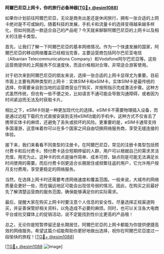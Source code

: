 **阿爾巴尼亞上网卡，你的旅行必备神器[[TG💪+ @esim1088](https://t.me/s/esim1088)]**

如果你计划前往阿爾巴尼亞，无论是商务出差还是休闲旅行，拥有一张合适的上网卡绝对是不可或缺的。随着科技的发展，手机卡和流量卡的选择变得越来越多样化，但如何挑选一款适合自己的产品呢？今天就来聊聊阿爾巴尼亞的上网卡以及相关的注册卡类型。

首先，让我们了解一下阿爾巴尼亞的基本网络情况。作为一个快速发展的国家，阿爾巴尼亞的移动网络覆盖已经相当完善，主要运营商包括阿尔巴尼亚电信（Albanian Telecommunications Company）和Vodafone阿尔巴尼亞等。这些运营商提供的上网服务不仅速度快，而且价格相对合理，非常适合游客使用。

对于初次来到阿爾巴尼亞的朋友来说，选择一张合适的上网卡显得尤为重要。目前市面上主要有两种类型的上网卡：实体SIM卡和eSIM卡。实体SIM卡是最传统的选择，你需要亲自到当地的运营商营业厅购买，并按照指示完成激活步骤。这种方式虽然传统，但也有一些不便之处，比如语言不通可能会导致沟通障碍，或者因为时间紧迫而无法及时获取卡片。

相比之下，eSIM卡则是一种更加现代化的选择。eSIM卡不需要物理插入设备，而是通过远程下载的方式直接安装到支持eSIM功能的手机中。这种方式不仅省去了携带实体卡的麻烦，还避免了丢失或损坏的风险。更重要的是，eSIM卡通常支持多国漫游，这意味着你可以在多个国家之间自由切换网络服务商，享受无缝连接的体验。

接下来，我们来看看不同类型的注册卡。在阿爾巴尼亞，常见的注册卡类型包括预付费卡和后付费卡。预付费卡适合短期停留的人群，用户可以根据自己的需求灵活充值，用完为止。这种卡的优点是操作简单、成本可控，缺点则是可能无法满足长时间使用的需要。而后付费卡则更适合长期居住或频繁往返的用户，它允许用户按月支付费用，享受更稳定的网络服务。

当然，在选择上网卡时还需要考虑网络速度和覆盖范围。一般来说，大城市的网络质量会更好一些，而在偏远地区可能会出现信号弱的情况。因此，在购买之前最好先了解清楚运营商的服务范围，确保能够满足你的实际需求。

最后，提醒大家在购买上网卡时要注意个人信息的安全性。尽量选择正规渠道购买，并妥善保管好相关资料，以免造成不必要的麻烦。同时，也可以关注各大电商平台或社交媒体上的促销活动，说不定能找到性价比更高的产品哦！

总之，无论你是短暂停留还是长期居住，阿爾巴尼亞的上网卡都能为你提供便捷高效的网络服务。希望这篇介绍能帮助你更好地做出选择，祝你在阿爾巴尼亞度过一段愉快的旅程！[[TG💪+ @esim1088](https://t.me/s/esim1088)]

[[TG💪+ @esim1088](https://t.me/s/esim1088) ![Image](https://i.postimg.cc/4NQfJmqS/Snipaste-2025-05-13-00-14-12.png)]
